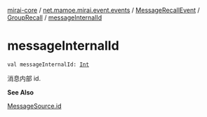 [mirai-core](../../../index.md) / [net.mamoe.mirai.event.events](../../index.md) / [MessageRecallEvent](../index.md) / [GroupRecall](index.md) / [messageInternalId](./message-internal-id.md)

# messageInternalId

`val messageInternalId: `[`Int`](https://kotlinlang.org/api/latest/jvm/stdlib/kotlin/-int/index.html)

消息内部 id.

**See Also**

[MessageSource.id](../../../net.mamoe.mirai.message.data/-message-source/id.md)

